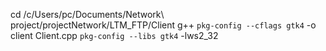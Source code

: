 cd /c/Users/pc/Documents/Network\ project/projectNetwork/LTM_FTP/Client
g++ `pkg-config --cflags gtk4` -o client Client.cpp `pkg-config --libs gtk4` -lws2_32